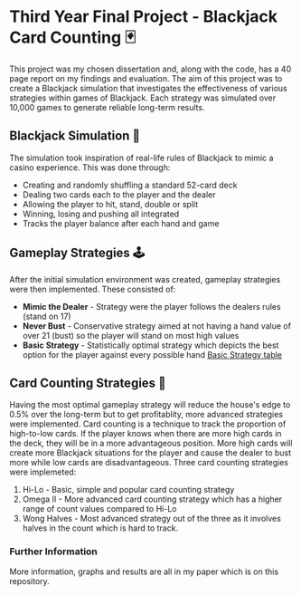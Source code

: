 # Third Year Final Project - Blackjack Card Counting 🃏

This project was my chosen dissertation and, along with the code, has a 40 page report
on my findings and evaluation. The aim of this project was to create a Blackjack simulation that investigates
the effectiveness of various strategies within games of Blackjack.
Each strategy was simulated over 10,000 games to generate reliable long-term results.

## Blackjack Simulation 🤖
The simulation took inspiration of real-life rules of Blackjack to mimic a casino experience.
This was done through:
- Creating and randomly shuffling a standard 52-card deck
- Dealing two cards each to the player and the dealer
- Allowing the player to hit, stand, double or split
- Winning, losing and pushing all integrated
- Tracks the player balance after each hand and game

## Gameplay Strategies 🕹
After the initial simulation environment was created, gameplay strategies were then implemented.
These consisted of:
- **Mimic the Dealer** - Strategy were the player follows the dealers rules (stand on 17)
- **Never Bust** - Conservative strategy aimed at not having a hand value of over 21 (bust) so the player will stand on most high values
- **Basic Strategy** - Statistically optimal strategy which depicts the best option for the player against every possible hand
[Basic Strategy table](https://www.blackjackapprenticeship.com/wp-content/uploads/2018/10/mini-blackjack-strategy-chart.png)

## Card Counting Strategies 🧠
Having the most optimal gameplay strategy will reduce the house's edge to 0.5% over the long-term but to get profitablity, more advanced strategies were implemented. 
Card counting is a technique to track the proportion of high-to-low cards. If the player knows when there are more high cards in the deck, they will be in a more advantageous position. More high cards will create more Blackjack situations for the player and cause the dealer to bust more while low cards are disadvantageous.
Three card counting strategies were implemeted:
1. Hi-Lo - Basic, simple and popular card counting strategy
2. Omega II - More advanced card counting strategy which has a higher range of count values compared to Hi-Lo
3. Wong Halves - Most advanced strategy out of the three as it involves halves in the count which is hard to track.

### Further Information
More information, graphs and results are all in my paper which is on this repository.

